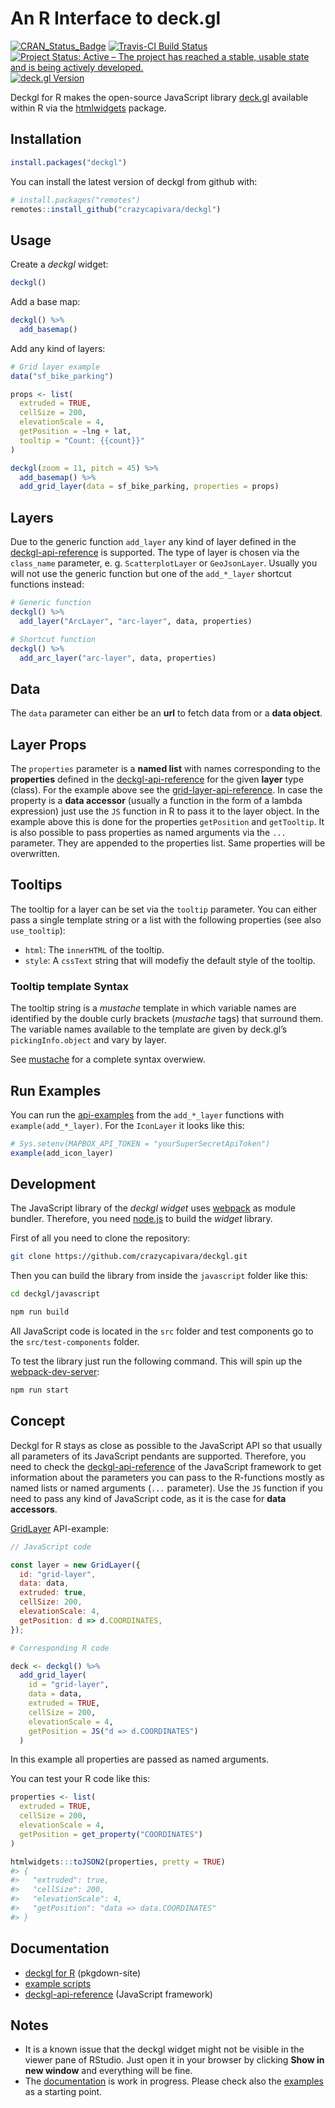 
<!-- README.md is generated from README.Rmd. Please edit that file -->
An R Interface to deck.gl
=========================

[![CRAN\_Status\_Badge](https://www.r-pkg.org/badges/version/deckgl)](https://cran.r-project.org/package=deckgl) [![Travis-CI Build Status](https://travis-ci.org/crazycapivara/deckgl.svg?branch=master)](https://travis-ci.org/crazycapivara/deckgl) [![Project Status: Active – The project has reached a stable, usable state and is being actively developed.](https://www.repostatus.org/badges/latest/active.svg)](https://www.repostatus.org/#active) [![deck.gl Version](https://img.shields.io/badge/deck.gl-v8.1.0-blue.svg)](https://github.com/uber/deck.gl/releases/tag/v8.1.0)

Deckgl for R makes the open-source JavaScript library [deck.gl](https://deck.gl/) available within R via the [htmlwidgets](https://www.htmlwidgets.org/) package.

Installation
------------

``` r
install.packages("deckgl")
```

You can install the latest version of deckgl from github with:

``` r
# install.packages("remotes")
remotes::install_github("crazycapivara/deckgl")
```

Usage
-----

Create a *deckgl* widget:

``` r
deckgl()
```

Add a base map:

``` r
deckgl() %>%
  add_basemap()
```

Add any kind of layers:

``` r
# Grid layer example
data("sf_bike_parking")

props <- list(
  extruded = TRUE,
  cellSize = 200,
  elevationScale = 4,
  getPosition = ~lng + lat,
  tooltip = "Count: {{count}}"
)

deckgl(zoom = 11, pitch = 45) %>%
  add_basemap() %>%
  add_grid_layer(data = sf_bike_parking, properties = props)
```

Layers
------

Due to the generic function `add_layer` any kind of layer defined in the [deckgl-api-reference](https://deck.gl/#/documentation/deckgl-api-reference) is supported. The type of layer is chosen via the `class_name` parameter, e. g. `ScatterplotLayer` or `GeoJsonLayer`. Usually you will not use the generic function but one of the `add_*_layer` shortcut functions instead:

``` r
# Generic function
deckgl() %>%
  add_layer("ArcLayer", "arc-layer", data, properties)

# Shortcut function
deckgl() %>%
  add_arc_layer("arc-layer", data, properties)
```

Data
----

The `data` parameter can either be an **url** to fetch data from or a **data object**.

Layer Props
-----------

The `properties` parameter is a **named list** with names corresponding to the **properties** defined in the [deckgl-api-reference](https://deck.gl/#/documentation/deckgl-api-reference) for the given **layer** type (class). For the example above see the [grid-layer-api-reference](https://deck.gl/#/documentation/deckgl-api-reference/layers/grid-layer). In case the property is a **data accessor** (usually a function in the form of a lambda expression) just use the `JS` function in R to pass it to the layer object. In the example above this is done for the properties `getPosition` and `getTooltip`. It is also possible to pass properties as named arguments via the `...` parameter. They are appended to the properties list. Same properties will be overwritten.

Tooltips
--------

The tooltip for a layer can be set via the `tooltip` parameter. You can either pass a single template string or a list with the following properties (see also `use_tooltip`):

-   `html`: The `innerHTML` of the tooltip.
-   `style`: A `cssText` string that will modefiy the default style of the tooltip.

### Tooltip template Syntax

The tooltip string is a *mustache* template in which variable names are identified by the double curly brackets (*mustache* tags) that surround them. The variable names available to the template are given by deck.gl’s `pickingInfo.object` and vary by layer.

See [mustache](https://github.com/janl/mustache.js) for a complete syntax overwiew.

Run Examples
------------

You can run the [api-examples](https://github.com/crazycapivara/deckgl/tree/master/inst/examples/deckgl-api-reference) from the `add_*_layer` functions with `example(add_*_layer)`. For the `IconLayer` it looks like this:

``` r
# Sys.setenv(MAPBOX_API_TOKEN = "yourSuperSecretApiToken")
example(add_icon_layer)
```

Development
-----------

The JavaScript library of the *deckgl widget* uses [webpack](https://webpack.js.org/) as module bundler. Therefore, you need [node.js](https://nodejs.org) to build the *widget* library.

First of all you need to clone the repository:

``` bash
git clone https://github.com/crazycapivara/deckgl.git
```

Then you can build the library from inside the `javascript` folder like this:

``` bash
cd deckgl/javascript

npm run build
```

All JavaScript code is located in the `src` folder and test components go to the `src/test-components` folder.

To test the library just run the following command. This will spin up the [webpack-dev-server](https://github.com/webpack/webpack-dev-server):

``` bash
npm run start
```

Concept
-------

Deckgl for R stays as close as possible to the JavaScript API so that usually all parameters of its JavaScript pendants are supported. Therefore, you need to check the [deckgl-api-reference](https://deck.gl/#/documentation/deckgl-api-reference) of the JavaScript framework to get information about the parameters you can pass to the R-functions mostly as named lists or named arguments (`...` parameter). Use the `JS` function if you need to pass any kind of JavaScript code, as it is the case for **data accessors**.

[GridLayer](https://deck.gl/#/documentation/deckgl-api-reference/layers/grid-layer) API-example:

``` javascript
// JavaScript code

const layer = new GridLayer({
  id: "grid-layer",
  data: data,
  extruded: true,
  cellSize: 200,
  elevationScale: 4,
  getPosition: d => d.COORDINATES,
});
```

``` r
# Corresponding R code

deck <- deckgl() %>%
  add_grid_layer(
    id = "grid-layer",
    data = data,
    extruded = TRUE,
    cellSize = 200,
    elevationScale = 4,
    getPosition = JS("d => d.COORDINATES")
  )
```

In this example all properties are passed as named arguments.

You can test your R code like this:

``` r
properties <- list(
  extruded = TRUE,
  cellSize = 200,
  elevationScale = 4,
  getPosition = get_property("COORDINATES")
)

htmlwidgets:::toJSON2(properties, pretty = TRUE)
#> {
#>   "extruded": true,
#>   "cellSize": 200,
#>   "elevationScale": 4,
#>   "getPosition": "data => data.COORDINATES"
#> }
```

Documentation
-------------

-   [deckgl for R](https://crazycapivara.github.io/deckgl/) (pkgdown-site)
-   [example scripts](https://github.com/crazycapivara/deckgl/tree/master/inst/examples)
-   [deckgl-api-reference](https://deck.gl/#/documentation/deckgl-api-reference) (JavaScript framework)

Notes
-----

-   It is a known issue that the deckgl widget might not be visible in the viewer pane of RStudio. Just open it in your browser by clicking **Show in new window** and everything will be fine.
-   The [documentation](https://crazycapivara.github.io/deckgl/) is work in progress. Please check also the [examples](https://github.com/crazycapivara/deckgl/tree/master/inst/examples) as a starting point.
